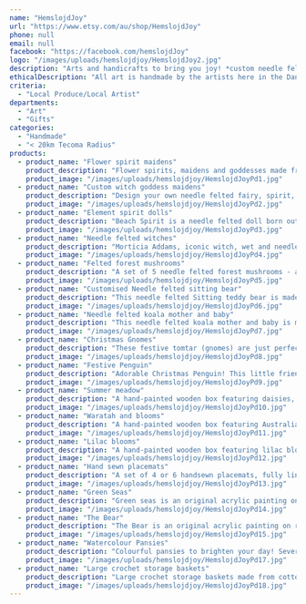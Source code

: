 ```yaml
---
name: "HemslojdJoy"
url: "https://www.etsy.com/au/shop/HemslojdJoy"
phone: null
email: null
facebook: "https://facebook.com/hemslojdJoy"
logo: "/images/uploads/hemslojdjoy/HemslojdJoy2.jpg"
description: "Arts and handicrafts to bring you joy! *custom needle felted sculptures*\r\nFelted sculptures, ornaments and gifts; original acrylic and watercolour art, prints and gift cards; hand knitted and crocheted and sewn items. Made in the Dandenong Ranges, Victoria."
ethicalDescription: "All art is handmade by the artists here in the Dandenong Ranges, Victoria. Local materials are used wherever possible, and sourced locally when not, supporting small and local businesses. Many of our pieces are inspired by nature, in an attempt to spread an appreciation for our wonderful planet, and joy."
criteria:
  - "Local Produce/Local Artist"
departments:
  - "Art"
  - "Gifts"
categories:
  - "Handmade"
  - "< 20km Tecoma Radius"
products:
  - product_name: "Flower spirit maidens"
    product_description: "Flower spirits, maidens and goddesses made from wool with silk highlights. They stand approx 18-20cm tall with a 7-10cm base diameter. Custom designs are always welcome, please just message me!\n\nHandmade in the Dandenong Ranges, Victoria, Australia.\r\nPlease enjoy :)"
    product_image: "/images/uploads/hemslojdjoy/HemslojdJoyPd1.jpg"
  - product_name: "Custom witch goddess maidens"
    product_description: "Design your own needle felted fairy, spirit, witch, goddess doll! You can choose the colours, style, accessories etc and together we can bring your doll to life. Add your own touch of colour, perhaps a familiar or a personal object, or even a crystal. Traditional size approx 20cm tall, but you decide!\r\n\r\nPlease message me for details and requests. Made to order, each doll is unique. Price will vary depending on customisation. \r\n\r\nHandmade in the Dandenong Ranges, Victoria, Australia from wool, silk and wire.\r\nPlease enjoy :)"
    product_image: "/images/uploads/hemslojdjoy/HemslojdJoyPd2.jpg"
  - product_name: "Element spirit dolls"
    product_description: "Beach Spirit is a needle felted doll born out of the waves of the ocean and the golden beaches of Australia. Serene and beautiful, the intersection of land and sea.\r\nBush Spirit is a needle felted element doll  who captures some of the glorious natural elements of the Australian bush - the impressive trunks of the tall gums, the intricacy of the ferns and the colour of the wattle. She is earthy and grounded and calm, with a deep inner vibrancy and life.\r\nFire Spirit is a needle felted doll that represents the beauty, intensity, and danger of fire.\n\nHandmade from wool in the Dandenong Ranges, Victoria, Australia.\r\nPlease enjoy :)"
    product_image: "/images/uploads/hemslojdjoy/HemslojdJoyPd3.jpg"
  - product_name: "Needle felted witches"
    product_description: "Morticia Addams, iconic witch, wet and needle felted doll. Choose traditional Morticia, or add your own touch of colour, perhaps a familiar or a personal object, or even a crystal. Please message me for details and requests. Or perhaps  a perfectly witchy Halloween Witch with a pumpkin and a bat and a cauldron of bubbling barite and vanadinite. Barite for activating the third eye and increasing wisdom and mental awareness. Vanadinite is a fire element that brings positivity and increases creativity, and awakens passion. Witches are approx 20-22cm tall. \r\n\r\nHandmade in the Dandenong Ranges, Victoria, Australia from wool, wire and crystal.\r\nPlease enjoy :)"
    product_image: "/images/uploads/hemslojdjoy/HemslojdJoyPd4.jpg"
  - product_name: "Felted forest mushrooms"
    product_description: "A set of 5 needle felted forest mushrooms - a true joy! \r\nThe approximate size of each mushroom is 6-7cm diameter and up to 9cm height. Can be made to order. \n\nMade from wool and wire in the Dandenong Ranges, Victoria.\r\nPlease enjoy :)"
    product_image: "/images/uploads/hemslojdjoy/HemslojdJoyPd5.jpg"
  - product_name: "Customised Needle felted sitting bear"
    product_description: "This needle felted Sitting teddy bear is made to order. The approximate size is 4cm x 7cm height. Each felted animal is handmade with its own, unique character. No two are exactly the same.\r\nFeel free to message me for specific requests or colours. Can also be made to hold a small felted item eg a heart or mushroom, please message for details.\n\nMade from wool in the Dandenong Ranges, Victoria\r\nPlease enjoy :)"
    product_image: "/images/uploads/hemslojdjoy/HemslojdJoyPd6.jpg"
  - product_name: "Needle felted koala mother and baby"
    product_description: "This needle felted koala mother and baby is made to order. The approximate size of the mother koala is 9cm deep x 7cm height. The gum leaf is approx 20cm long and the baby is approx 3cm deep by 5 cm high. They are separate pieces that you can position for display as you please, but I can attach them in any position, please just message me! Each felted animal is handmade with its own, unique character. No two are exactly the same.\r\nFeel free to message me with specific requests, e.g position of the individual koalas, securing the koalas together in a fixed arrangement etc.\n\nMade from wool in the Dandenong Ranges, Victoria.\r\nPlease enjoy :)"
    product_image: "/images/uploads/hemslojdjoy/HemslojdJoyPd7.jpg"
  - product_name: "Christmas Gnomes"
    product_description: "These festive tomtar (gnomes) are just perfect for your Christmas decor - or anytime you want some Scandi cozy! They are made to order and can be made in any colour you choose, or multicoloured, or as pictured. Male or female. Approximately 10cm (4 in) tall and 5cm (2 in) wide.\r\nFeel free to message me for specific requests! \n\nMade from wool in the Dandenong Ranges, Victoria.\r\nPlease enjoy :)"
    product_image: "/images/uploads/hemslojdjoy/HemslojdJoyPd8.jpg"
  - product_name: "Festive Penguin"
    product_description: "Adorable Christmas Penguin! This little friend is made to order, no two are alike (but all are adorable!). 12cm tall, 5cm diameter, made from wool in the Dandenong Ranges, Victoria. \n\nCan also be made as a birthday penguin. Please enjoy!"
    product_image: "/images/uploads/hemslojdjoy/HemslojdJoyPd9.jpg"
  - product_name: "Summer meadow"
    product_description: "A hand-painted wooden box featuring daisies, cornflowers and poppies. Lightly varnished for a protective coat while maintaining a natural wood feel. Diameter 18cm, height 12 cm. Several designs to choose from."
    product_image: "/images/uploads/hemslojdjoy/HemslojdJoyPd10.jpg"
  - product_name: "Waratah and blooms"
    product_description: "A hand-painted wooden box featuring Australian native flowers in original designs. Lightly varnished for a protective coat while maintaining a natural wood feel. Diameter 18cm, height 12 cm. Several designs to choose from."
    product_image: "/images/uploads/hemslojdjoy/HemslojdJoyPd11.jpg"
  - product_name: "Lilac blooms"
    product_description: "A hand-painted wooden box featuring lilac blooms in original designs. Lightly varnished for a protective coat while maintaining a natural wood feel. Diameter 18cm, height 12 cm. Several designs to choose from. Please enjoy :)"
    product_image: "/images/uploads/hemslojdjoy/HemslojdJoyPd12.jpg"
  - product_name: "Hand sewn placemats"
    product_description: "A set of 4 or 6 handsewn placemats, fully lined, in cotton featuring different designs, all featuring Australian native flowers by designer Jocelyn Proust. Sewn in the Dandenong Ranges, Victoria"
    product_image: "/images/uploads/hemslojdjoy/HemslojdJoyPd13.jpg"
  - product_name: "Green Seas"
    product_description: "Green seas is an original acrylic painting on raw canvas. Organic shapes reveal themselves differently to different people. What do you see? How does it make you feel?\n\nPainted in the Dandenong Ranges, Victoria, Australia.\r\nPlease enjoy :)"
    product_image: "/images/uploads/hemslojdjoy/HemslojdJoyPd14.jpg"
  - product_name: "The Bear"
    product_description: "The Bear is an original acrylic painting on raw canvas. One of my personal favourites and the first time listing the original. What do you see? How does it make you feel?\n\nPainted in the Dandenong Ranges, Victoria, Australia.\r\nPlease enjoy :)"
    product_image: "/images/uploads/hemslojdjoy/HemslojdJoyPd15.jpg"
  - product_name: "Watercolour Pansies"
    product_description: "Colourful pansies to brighten your day! Several designs to choose from. A blank, high-gloss gift card featuring a digital print of an original watercolour. Size 6x4 with white envelope.\r\n\r\nOriginal art painted in the Dandenong Ranges, Victoria, Australia.\r\n\r\nPlease enjoy :)"
    product_image: "/images/uploads/hemslojdjoy/HemslojdJoyPd17.jpg"
  - product_name: "Large crochet storage baskets"
    product_description: "Large crochet storage baskets made from cotton and nylon.  A brightly coloured, decorative and practical addition to your home. Sizes range from extra large (red) diameter approx 35cm height approx 28cm to large (purple) diamter approx 24cm height approx 25cm. Set of 2 turquoise crochet storage baskets measure diameter approx 20cm height approx 16cm (large) and base diameter approx 14cm height approx 16cm (small). Machine wash delicate. Hand crocheted in the Dandenong Ranges, Victoria, Australia."
    product_image: "/images/uploads/hemslojdjoy/HemslojdJoyPd18.jpg"
---
```

